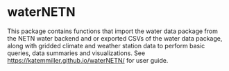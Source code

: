 # waterNETN
This package contains functions that import the water data package from the NETN water backend and or exported CSVs of the water data package, along with gridded climate and weather station data to perform basic queries, data summaries and visualizations. See https://katemmiller.github.io/waterNETN/ for user guide.
